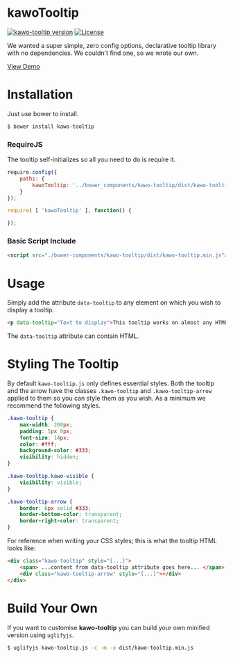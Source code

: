 kawoTooltip
===========
[![kawo-tooltip version](https://img.shields.io/badge/kawo--tooltip-v1.1.0-brightgreen.svg)](https://github.com/mailmangroup/kawo-tooltip/) [![License](http://img.shields.io/badge/License-MIT-blue.svg)](http://opensource.org/licenses/MIT)

We wanted a super simple, zero config options, declarative tooltip library with no dependencies. We couldn't find one, so we wrote our own.

[View Demo](http://jsfiddle.net/alexduncan/ce296hyo/)

# Installation

Just use bower to install.
```bash
$ bower install kawo-tooltip
```

### RequireJS
The tooltip self-initializes so all you need to do is require it.
```javascript
require.config({
	paths: {
		kawoTooltip: '../bower_components/kawo-tooltip/dist/kawo-tooltip.min'
	}
});

require( [ 'kawoTooltip' ], function() {

});
```

### Basic Script Include
```html
<script src="./bower-components/kawo-tooltip/dist/kawo-tooltip.min.js"></script>
```


# Usage

Simply add the attribute `data-tooltip` to any element on which you wish to display a tooltip.
```html
<p data-tooltip="Text to display">This tooltip works on almost any HTML element.</p>
```
The `data-tooltip` attribute can contain HTML.


# Styling The Tooltip

By default `kawo-tooltip.js` only defines essential styles. Both the tooltip and the arrow have the classes `.kawo-tooltip` and `.kawo-tooltip-arrow` applied to them so you can style them as you wish. As a minimum we recommend the following styles.

```css
.kawo-tooltip {
	max-width: 200px;
	padding: 5px 8px;
	font-size: 14px;
	color: #fff;
	background-color: #333;
	visibility: hidden;
}

.kawo-tooltip.kawo-visible {
	visibility: visible;
}

.kawo-tooltip-arrow {
	border: 6px solid #333;
	border-bottom-color: transparent;
	border-right-color: transparent;
}
```

For reference when writing your CSS styles; this is what the tooltip HTML looks like:
```html
<div class="kawo-tooltip" style="[...]">
	<span> ...content from data-tooltip attribute goes here... </span>
	<div class="kawo-tooltip-arrow" style="[...]"></div>
</div>
```


# Build Your Own

If you want to customise **kawo-tooltip** you can build your own minified version using `uglifyjs`.
```bash
$ uglifyjs kawo-tooltip.js -c -m -o dist/kawo-tooltip.min.js
```